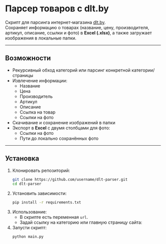 # Парсер товаров с dlt.by

Скрипт для парсинга интернет-магазина [dlt.by](https://dlt.by).  
Сохраняет информацию о товарах (название, цену, производителя, артикул, описание, ссылки и фото) в **Excel (.xlsx)**, а также загружает изображения в локальные папки.

---

## Возможности
- Рекурсивный обход категорий или парсинг конкретной категории/страницы
- Извлечение информации:
  - Название
  - Цена
  - Производитель
  - Артикул
  - Описание
  - Ссылка на товар
  - Ссылки на фото
- Скачивание и сохранение изображений в папки
- Экспорт в **Excel** с двумя столбцами для фото:
  - Ссылки на фото
  - Пути до локально сохранённых фото

---

## Установка

1. Клонировать репозиторий:
   ```bash
   git clone https://github.com/username/dlt-parser.git
   cd dlt-parser
2. Установить зависимости:
   ```bash
   pip install -r requirements.txt
3. Использование:
   - В скрипте есть переменная `url`.
   - Задай ссылку на категорию или главную страницу сайта:
4. Запусти скрипт:
    ```bash
    python main.py
